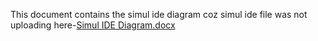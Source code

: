 This document contains the simul ide diagram coz simul ide file was not uploading here-[Simul IDE Diagram.docx](https://github.com/Abhi75q/M2_LED_Matrix/files/8538728/Simul.IDE.Diagram.docx)
